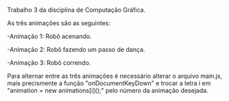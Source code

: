 Trabalho 3 da disciplina de Computação Gráfica.

As três animações são as seguintes:

  -Animação 1: Robô acenando.
  
  -Animação 2: Robô fazendo um passo de dança.
  
  -Animação 3: Robô correndo.

Para alternar entre as três animações é necessário alterar o arquivo main.js,
mais precismente a função "onDocumentKeyDown" e trocar a letra i em 
"animation = new animations\[i\]();" pelo número da animação desejada.
